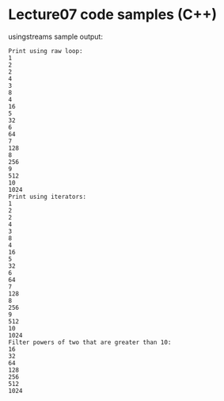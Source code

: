 # Lecture07 code samples (C++)

usingstreams sample output:

```
Print using raw loop: 
1
2
2
4
3
8
4
16
5
32
6
64
7
128
8
256
9
512
10
1024
Print using iterators:
1
2
2
4
3
8
4
16
5
32
6
64
7
128
8
256
9
512
10
1024
Filter powers of two that are greater than 10:
16
32
64
128
256
512
1024
```
